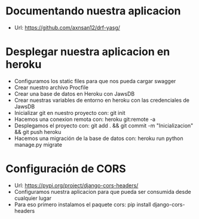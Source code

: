# Documentando nuestra aplicacion
- Url: https://github.com/axnsan12/drf-yasg/

# Desplegar nuestra aplicacion en heroku
- Configuramos los static files para que nos pueda cargar swagger
- Crear nuestro archivo Procfile
- Crear una base de datos en Heroku con JawsDB
- Crear nuestras variables de entorno en heroku con las credenciales de JawsDB
- Inicializar git en nuestro proyecto con: git init
- Hacemos una conexion remota con: heroku git:remote -a <nombre-de-la-aplicacion>
- Desplegamos el proyecto con: git add . && git commit -m "Inicializacion" && git push heroku <nombre-de-la-rama>
- Hacemos una migración de la base de datos con: heroku run python manage.py migrate

# Configuración de CORS
- Url: https://pypi.org/project/django-cors-headers/
- Configuramos nuestra aplicacion para que pueda ser consumida desde cualquier lugar
- Para eso primero instalamos el paquete cors: pip install django-cors-headers